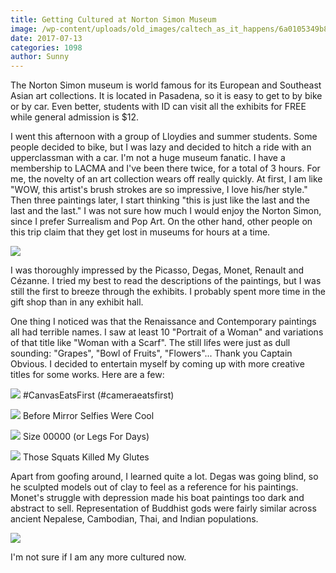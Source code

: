 ```yaml
---
title: Getting Cultured at Norton Simon Museum
image: /wp-content/uploads/old_images/caltech_as_it_happens/6a0105349b8251970b01bb09abb148970d.jpg
date: 2017-07-13
categories: 1098
author: Sunny
---
```





The Norton Simon museum is world famous for its European and Southeast Asian art collections. It is located in Pasadena, so it is easy to get to by bike or by car. Even better, students with ID can visit all the exhibits for FREE while general admission is $12.


I went this afternoon with a group of Lloydies and summer students. Some people decided to bike, but I was lazy and decided to hitch a ride with an upperclassman with a car. I'm not a huge museum fanatic. I have a membership to LACMA and I've been there twice, for a total of 3 hours. For me, the novelty of an art collection wears off really quickly. At first, I am like "WOW, this artist's brush strokes are so impressive, I love his/her style." Then three paintings later, I start thinking "this is just like the last and the last and the last." I was not sure how much I would enjoy the Norton Simon, since I prefer Surrealism and Pop Art. On the other hand, other people on this trip claim that they get lost in museums for hours at a time.




![](/old_images/caltech_as_it_happens/6a0105349b8251970b01b8d292c32b970c.jpg)

I was thoroughly impressed by the Picasso, Degas, Monet, Renault and Cézanne. I tried my best to read the descriptions of the paintings, but I was still the first to breeze through the exhibits. I probably spent more time in the gift shop than in any exhibit hall.


One thing I noticed was that the Renaissance and Contemporary paintings all had terrible names. I saw at least 10 "Portrait of a Woman" and variations of that title like "Woman with a Scarf". The still lifes were just as dull sounding: "Grapes", "Bowl of Fruits", "Flowers"... Thank you Captain Obvious. I decided to entertain myself by coming up with more creative titles for some works. Here are a few:



![](/old_images/caltech_as_it_happens/6a0105349b8251970b01bb09abb10e970d.jpg)
#CanvasEatsFirst (#cameraeatsfirst)



![](/old_images/caltech_as_it_happens/6a0105349b8251970b01bb09abb118970d.jpg)
Before Mirror Selfies Were Cool



![](/old_images/caltech_as_it_happens/6a0105349b8251970b01b7c9088214970b.jpg)
Size 00000 (or Legs For Days)




![](/old_images/caltech_as_it_happens/6a0105349b8251970b01bb09abb120970d.jpg)
Those Squats Killed My Glutes

Apart from goofing around, I learned quite a lot. Degas was going blind, so he sculpted models out of clay to feel as a reference for his paintings. Monet's struggle with depression made his boat paintings too dark and abstract to sell. Representation of Buddhist gods were fairly similar across ancient Nepalese, Cambodian, Thai, and Indian populations.




![](/old_images/caltech_as_it_happens/6a0105349b8251970b01b8d292c344970c.jpg)

I'm not sure if I am any more cultured now.

